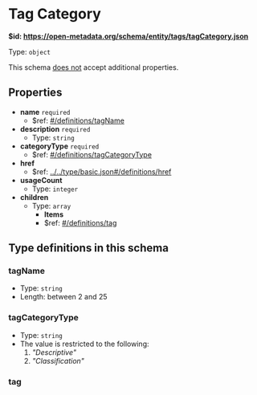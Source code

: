 # Tag Category

<b id="https/open-metadata.org/schema/entity/tags/tagcategory.json">&#36;id: https://open-metadata.org/schema/entity/tags/tagCategory.json</b>

Type: `object`

This schema <u>does not</u> accept additional properties.

## Properties
 - **name** `required`
	 - &#36;ref: [#/definitions/tagName](#tagname)
 - **description** `required`
	 - Type: `string`
 - **categoryType** `required`
	 - &#36;ref: [#/definitions/tagCategoryType](#tagcategorytype)
 - **href**
	 - &#36;ref: [../../type/basic.json#/definitions/href](../types/basic.md#href)
 - **usageCount**
	 - Type: `integer`
 - **children**
	 - Type: `array`
		 - **Items**
		 - &#36;ref: [#/definitions/tag](#tag)


## Type definitions in this schema
### tagName

 - Type: `string`
 - Length: between 2 and 25


### tagCategoryType

 - Type: `string`
 - The value is restricted to the following: 
	 1. _"Descriptive"_
	 2. _"Classification"_


### tag



